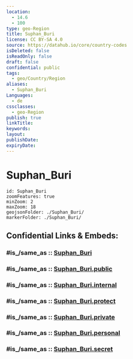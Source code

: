 ```yaml
---
location:
  - 14.6
  - 100
type: geo-Region
title: Suphan_Buri
license: CC BY-SA 4.0
source: https://datahub.io/core/country-codes
isDeleted: false
isReadOnly: false
draft: false
confidential: public
tags:
  - geo/Country/Region
aliases:
  - Suphan_Buri
Languages:
  - de
cssclasses:
  - geo-Region
publish: true
linkTitle:
keywords:
layout:
publishDate:
expiryDate:
---
```


# Suphan_Buri

```leaflet
id: Suphan_Buri
zoomFeatures: true 
minZoom: 2 
maxZoom: 18
geojsonFolder: ./Suphan_Buri/
markerFolder: ./Suphan_Buri/
```


## Confidential Links & Embeds: 

### #is_/same_as :: [Suphan_Buri](/_Standards/Earth/Continent/Asia/Asia~South~East/Thailand/Provinces~Thailand/Suphan_Buri.md) 

### #is_/same_as :: [Suphan_Buri.public](/_public/Earth/Continent/Asia/Asia~South~East/Thailand/Provinces~Thailand/Suphan_Buri.public.md) 

### #is_/same_as :: [Suphan_Buri.internal](/_internal/Earth/Continent/Asia/Asia~South~East/Thailand/Provinces~Thailand/Suphan_Buri.internal.md) 

### #is_/same_as :: [Suphan_Buri.protect](/_protect/Earth/Continent/Asia/Asia~South~East/Thailand/Provinces~Thailand/Suphan_Buri.protect.md) 

### #is_/same_as :: [Suphan_Buri.private](/_private/Earth/Continent/Asia/Asia~South~East/Thailand/Provinces~Thailand/Suphan_Buri.private.md) 

### #is_/same_as :: [Suphan_Buri.personal](/_personal/Earth/Continent/Asia/Asia~South~East/Thailand/Provinces~Thailand/Suphan_Buri.personal.md) 

### #is_/same_as :: [Suphan_Buri.secret](/_secret/Earth/Continent/Asia/Asia~South~East/Thailand/Provinces~Thailand/Suphan_Buri.secret.md)

